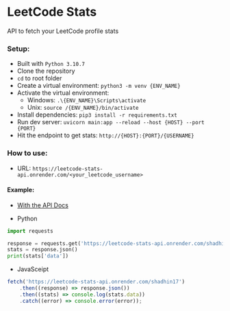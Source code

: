 # LeetCode Stats

API to fetch your LeetCode profile stats

### Setup:

- Built with `Python 3.10.7`
- Clone the repository
- `cd` to root folder
- Create a virtual environment: `python3 -m venv {ENV_NAME}`
- Activate the virtual environment:
  - Windows: `.\{ENV_NAME}\Scripts\activate`
  - Unix: `source /{ENV_NAME}/bin/activate`
- Install dependencies: `pip3 install -r requirements.txt`
- Run dev server: `uvicorn main:app --reload --host {HOST} --port {PORT}`
- Hit the endpoint to get stats: `http://{HOST}:{PORT}/{USERNAME}`

### How to use:

- URL: `https://leetcode-stats-api.onrender.com/<your_leetcode_username>`

#### Example:

- [With the API Docs](https://leetcode-stats-api.onrender.com/docs)

- Python

```python
import requests

response = requests.get('https://leetcode-stats-api.onrender.com/shadhin17')
stats = response.json()
print(stats['data'])
```

- JavaSceipt

```js
fetch('https://leetcode-stats-api.onrender.com/shadhin17')
	.then((response) => response.json())
	.then((stats) => console.log(stats.data))
	.catch((error) => console.error(error));
```
